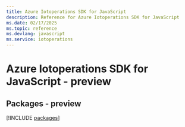 ```yaml
---
title: Azure Iotoperations SDK for JavaScript
description: Reference for Azure Iotoperations SDK for JavaScript
ms.date: 02/17/2025
ms.topic: reference
ms.devlang: javascript
ms.service: iotoperations
---
```

# Azure Iotoperations SDK for JavaScript - preview
## Packages - preview
[!INCLUDE [packages](iotoperations-index.md)]